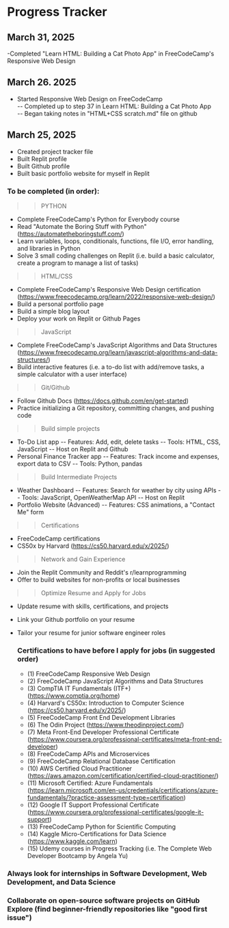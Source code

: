 # Progress Tracker

## March 31, 2025
-Completed "Learn HTML: Building a Cat Photo App" in FreeCodeCamp's Responsive Web Design


## March 26. 2025
- Started Responsive Web Design on FreeCodeCamp <br>
  -- Completed up to step 37 in Learn HTML: Building a Cat Photo App <br>
  -- Began taking notes in "HTML+CSS scratch.md" file on github

## March 25, 2025
- Created project tracker file
- Built Replit profile
- Built Github profile
- Built basic portfolio website for myself in Replit


### To be completed (in order):

>> PYTHON
- Complete FreeCodeCamp's Python for Everybody course
- Read "Automate the Boring Stuff with Python" (https://automatetheboringstuff.com/)
- Learn variables, loops, conditionals, functions, file I/O, error handling, and libraries in Python
- Solve 3 small coding challenges on Replit (i.e. build a basic calculator, create a program to manage a list of tasks)

>> HTML/CSS
- Complete FreeCodeCamp's Responsive Web Design certification (https://www.freecodecamp.org/learn/2022/responsive-web-design/)
- Build a personal portfolio page
- Build a simple blog layout
- Deploy your work on Replit or Github Pages

>> JavaScript
- Complete FreeCodeCamp's JavaScript Algorithms and Data Structures (https://www.freecodecamp.org/learn/javascript-algorithms-and-data-structures/)
- Build interactive features (i.e. a to-do list with add/remove tasks, a simple calculator with a user interface)

>> Git/Github
- Follow Github Docs (https://docs.github.com/en/get-started)
- Practice initializing a Git repository, committing changes, and pushing code

>> Build simple projects
- To-Do List app
  -- Features: Add, edit, delete tasks
  -- Tools: HTML, CSS, JavaScript
  -- Host on Replit and Github
- Personal Finance Tracker app
  -- Features: Track income and expenses, export data to CSV
  -- Tools: Python, pandas

>> Build Intermediate Projects
- Weather Dashboard
  -- Features: Search for weather by city using APIs
  -- Tools: JavaScript, OpenWeatherMap API
  -- Host on Replit
- Portfolio Website (Advanced)
  -- Features: CSS animations, a "Contact Me" form

>> Certifications
- FreeCodeCamp certifications
- CS50x by Harvard (https://cs50.harvard.edu/x/2025/)

>> Network and Gain Experience
- Join the Replit Community and Reddit's r/learnprogramming
- Offer to build websites for non-profits or local businesses

>> Optimize Resume and Apply for Jobs
- Update resume with skills, certifications, and projects
- Link your Github portfolio on your resume
- Tailor your resume for junior software engineer roles


  ### Certifications to have before I apply for jobs (in suggested order)
  - (1) FreeCodeCamp Responsive Web Design
  - (2) FreeCodeCamp JavaScript Algorithms and Data Structures
  - (3) CompTIA IT Fundamentals (ITF+) (https://www.comptia.org/home)
  - (4) Harvard's CS50x: Introduction to Computer Science (https://cs50.harvard.edu/x/2025/)
  - (5) FreeCodeCamp Front End Development Libraries
  - (6) The Odin Project (https://www.theodinproject.com/)
  - (7) Meta Front-End Developer Professional Certificate (https://www.coursera.org/professional-certificates/meta-front-end-developer)
  - (8) FreeCodeCamp APIs and Microservices
  - (9) FreeCodeCamp Relational Database Certification
  - (10) AWS Certified Cloud Practitioner (https://aws.amazon.com/certification/certified-cloud-practitioner/)
  - (11) Microsoft Certified: Azure Fundamentals (https://learn.microsoft.com/en-us/credentials/certifications/azure-fundamentals/?practice-assessment-type=certification)
  - (12) Google IT Support Professional Certificate (https://www.coursera.org/professional-certificates/google-it-support)
  - (13) FreeCodeCamp Python for Scientific Computing
  - (14) Kaggle Micro-Certifications for Data Science (https://www.kaggle.com/learn)
  - (15) Udemy courses in Progress Tracking (i.e. The Complete Web Developer Bootcamp by Angela Yu)

 ### Always look for internships in Software Development, Web Development, and Data Science
 ### Collaborate on open-source software projects on GitHub Explore (find beginner-friendly repositories like "good first issue")
